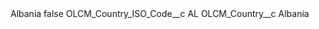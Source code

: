 <?xml version="1.0" encoding="UTF-8"?>
<CustomMetadata xmlns="http://soap.sforce.com/2006/04/metadata" xmlns:xsi="http://www.w3.org/2001/XMLSchema-instance" xmlns:xsd="http://www.w3.org/2001/XMLSchema">
    <label>Albania</label>
    <protected>false</protected>
    <values>
        <field>OLCM_Country_ISO_Code__c</field>
        <value xsi:type="xsd:string">AL</value>
    </values>
    <values>
        <field>OLCM_Country__c</field>
        <value xsi:type="xsd:string">Albania</value>
    </values>
</CustomMetadata>
